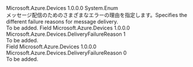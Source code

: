 <Type Name="DeliveryFailureReason" FullName="Microsoft.Azure.Devices.DeliveryFailureReason">
  <TypeSignature Language="C#" Value="public enum DeliveryFailureReason" />
  <TypeSignature Language="ILAsm" Value=".class public auto ansi sealed DeliveryFailureReason extends System.Enum" />
  <TypeSignature Language="DocId" Value="T:Microsoft.Azure.Devices.DeliveryFailureReason" />
  <TypeSignature Language="VB.NET" Value="Public Enum DeliveryFailureReason" />
  <TypeSignature Language="F#" Value="type DeliveryFailureReason = " />
  <AssemblyInfo>
    <AssemblyName>Microsoft.Azure.Devices</AssemblyName>
    <AssemblyVersion>1.0.0.0</AssemblyVersion>
  </AssemblyInfo>
  <Base>
    <BaseTypeName>System.Enum</BaseTypeName>
  </Base>
  <Docs>
    <summary>
            <span data-ttu-id="a4d0f-101">メッセージ配信のためのさまざまなエラーの理由を指定します。</span><span class="sxs-lookup"><span data-stu-id="a4d0f-101">Specifies the different failure reasons for message delivery.</span></span>
            </summary>
    <remarks>To be added.</remarks>
  </Docs>
  <Members>
    <Member MemberName="DeliveryCountExceeded">
      <MemberSignature Language="C#" Value="DeliveryCountExceeded" />
      <MemberSignature Language="ILAsm" Value=".field public static literal valuetype Microsoft.Azure.Devices.DeliveryFailureReason DeliveryCountExceeded = int32(1)" />
      <MemberSignature Language="DocId" Value="F:Microsoft.Azure.Devices.DeliveryFailureReason.DeliveryCountExceeded" />
      <MemberSignature Language="VB.NET" Value="DeliveryCountExceeded" />
      <MemberSignature Language="F#" Value="DeliveryCountExceeded = 1" Usage="Microsoft.Azure.Devices.DeliveryFailureReason.DeliveryCountExceeded" />
      <MemberType>Field</MemberType>
      <AssemblyInfo>
        <AssemblyName>Microsoft.Azure.Devices</AssemblyName>
        <AssemblyVersion>1.0.0.0</AssemblyVersion>
      </AssemblyInfo>
      <ReturnValue>
        <ReturnType>Microsoft.Azure.Devices.DeliveryFailureReason</ReturnType>
      </ReturnValue>
      <MemberValue>1</MemberValue>
      <Docs>
        <summary>To be added.</summary>
      </Docs>
    </Member>
    <Member MemberName="TimeToLiveExpired">
      <MemberSignature Language="C#" Value="TimeToLiveExpired" />
      <MemberSignature Language="ILAsm" Value=".field public static literal valuetype Microsoft.Azure.Devices.DeliveryFailureReason TimeToLiveExpired = int32(0)" />
      <MemberSignature Language="DocId" Value="F:Microsoft.Azure.Devices.DeliveryFailureReason.TimeToLiveExpired" />
      <MemberSignature Language="VB.NET" Value="TimeToLiveExpired" />
      <MemberSignature Language="F#" Value="TimeToLiveExpired = 0" Usage="Microsoft.Azure.Devices.DeliveryFailureReason.TimeToLiveExpired" />
      <MemberType>Field</MemberType>
      <AssemblyInfo>
        <AssemblyName>Microsoft.Azure.Devices</AssemblyName>
        <AssemblyVersion>1.0.0.0</AssemblyVersion>
      </AssemblyInfo>
      <ReturnValue>
        <ReturnType>Microsoft.Azure.Devices.DeliveryFailureReason</ReturnType>
      </ReturnValue>
      <MemberValue>0</MemberValue>
      <Docs>
        <summary>To be added.</summary>
      </Docs>
    </Member>
  </Members>
</Type>